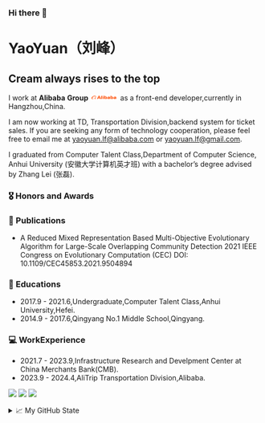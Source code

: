 ### Hi there 👋

<!--
**yaoyuanArtemis/yaoyuanArtemis** is a ✨ _special_ ✨ repository because its `README.md` (this file) appears on your GitHub profile.

Here are some ideas to get you started:

- 🔭 I’m currently working on ...
- 🌱 I’m currently learning ...
- 👯 I’m looking to collaborate on ...
- 🤔 I’m looking for help with ...
- 💬 Ask me about ...
- 📫 How to reach me: ...
- 😄 Pronouns: ...
- ⚡ Fun fact: ...
-->
# YaoYuan（刘峰）

## Cream always rises to the top

I work at **Alibaba** **Group** <img src='./images/Xnip2024-05-16_21-45-32 (5).jpg' style='width: 4em;'> as a front-end developer,currently in Hangzhou,China.

I am now working at TD, Transportation Division,backend system for ticket sales. If you are seeking any form of technology cooperation, please feel free to email me at yaoyuan.lf@alibaba.com or yaoyuan.lf@gmail.com.

I graduated from Computer Talent Class,Department of Computer Science, Anhui University (安徽大学计算机英才班) with a bachelor’s degree advised by Zhang Lei (张磊). 


### 🎖 Honors and Awards

### 📝 Publications
 + A Reduced Mixed Representation Based Multi-Objective Evolutionary Algorithm for Large-Scale Overlapping Community Detection 2021 IEEE Congress on Evolutionary Computation (CEC)   DOI: 10.1109/CEC45853.2021.9504894
### 📖 Educations
 + 2017.9 - 2021.6,Undergraduate,Computer Talent Class,Anhui University,Hefei.
 + 2014.9 - 2017.6,Qingyang No.1 Middle School,Qingyang. 

### 💻 WorkExperience
 + 2021.7 - 2023.9,Infrastructure Research and Develpment Center at China Merchants Bank(CMB).
 + 2023.9 - 2024.4,AliTrip Transportation Division,Alibaba.

![](https://img.shields.io/badge/Major-CS-609926?style=flat&logo=ABB%20RobotStudio&logoColor=ffffff)
![](https://img.shields.io/badge/Use-Javascript-0076ab?style=flat&logo=Javascript&logoColor=ffffff)
![](https://img.shields.io/badge/OS-Linux-orange?style=flat&logo=Linux&logoColor=ffffff)
<details>
<summary>📈 My GitHub State</summary>

<p align="center"> <img src="https://github-readme-stats.vercel.app/api?username=yaoyuanArtemis&show_icons=true&theme=gotham" alt="yaoyuanArtemis" />

</details>
